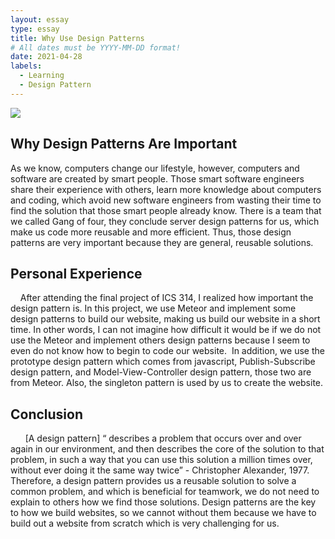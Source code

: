 ```yaml
---
layout: essay
type: essay
title: Why Use Design Patterns 
# All dates must be YYYY-MM-DD format!
date: 2021-04-28
labels: 
  - Learning
  - Design Pattern
---
```

<img class="ui medium left floated image" src="https://i.gr-assets.com/images/S/compressed.photo.goodreads.com/books/1348027904l/85009.jpg" size = "small">


## Why Design Patterns Are Important
  As we know, computers change our lifestyle, however, computers and software are created by smart people. Those smart software engineers share their experience with others, learn more knowledge about computers and coding, which avoid new software engineers from wasting their time to find the solution that those smart people already know. There is a team that we called Gang of four, they conclude server design patterns for us, which make us code more reusable and more efficient. Thus,  those design patterns are very important because they are general, reusable solutions.
  
## Personal Experience 
    After attending the final project of ICS 314, I realized how important the design pattern is. In this project, we use Meteor and implement some design patterns to build our website, making us build our website in a short time. In other words, I can not imagine how difficult it would be if we do not use the Meteor and implement others design patterns because I seem to even do not know how to begin to code our website.  In addition, we use the prototype design pattern which comes from javascript, Publish-Subscribe design pattern, and Model-View-Controller design pattern, those two are from Meteor. Also, the singleton pattern is used by us to create the website. 
    
## Conclusion
      [A design pattern] “ describes a problem that occurs over and over again in our environment, and then describes the core of the solution to that problem, in such a way that you can use this solution a million times over, without ever doing it the same way twice” - Christopher Alexander, 1977. Therefore, a design pattern provides us a reusable solution to solve a common problem, and which is beneficial for teamwork, we do not need to explain to others how we find those solutions. Design patterns are the key to how we build websites, so we cannot without them because we have to build out a website from scratch which is very challenging for us. 
